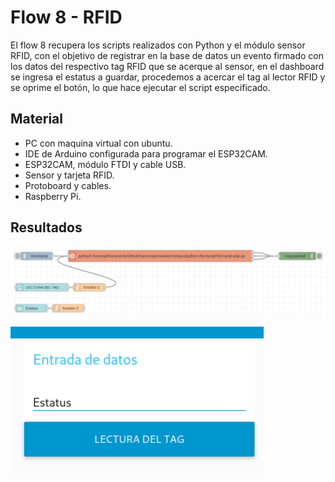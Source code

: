 # Flow 8 - RFID

El flow 8 recupera los scripts realizados con Python y el módulo sensor RFID, con el objetivo de registrar en la base de datos un evento firmado con los datos del respectivo tag RFID que se acerque al sensor, en el dashboard se ingresa el estatus a guardar, procedemos a acercar el tag al lector RFID y se oprime el botón, lo que hace ejecutar el script especificado.


## Material

- PC con maquina virtual con ubuntu.
- IDE de Arduino configurada para programar el ESP32CAM.
- ESP32CAM, módulo FTDI y cable USB.
- Sensor y tarjeta RFID. 
- Protoboard y cables.
- Raspberry Pi.

## Resultados
![Flow 8](https://github.com/angelumoca21/SamsungInnovationCampus/blob/main/flow8%20-%20RFID/imagenes/flow8.png)

![Flow 8 Dashboard](https://github.com/angelumoca21/SamsungInnovationCampus/blob/main/flow8%20-%20RFID/imagenes/flow8Dash.png)
